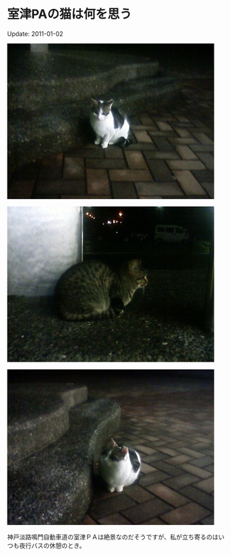 # 室津PAの猫は何を思う

Update: 2011-01-02

![](20110102_0.jpg)

![](20110102_1.jpg)

![](20110102_2.jpg)

神戸淡路鳴門自動車道の室津ＰＡは絶景なのだそうですが、私が立ち寄るのはいつも夜行バスの休憩のとき。
